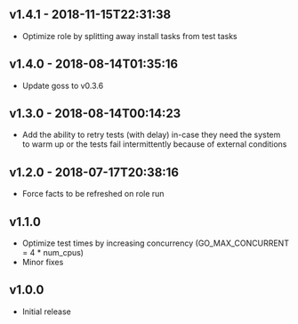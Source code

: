 v1.4.1 - 2018-11-15T22:31:38
----------------------------

* Optimize role by splitting away install tasks from test tasks

v1.4.0 - 2018-08-14T01:35:16
----------------------------

* Update goss to v0.3.6

v1.3.0 - 2018-08-14T00:14:23
----------------------------

* Add the ability to retry tests (with delay) in-case they need the
  system to warm up or the tests fail intermittently because of external
  conditions

v1.2.0 - 2018-07-17T20:38:16
----------------------------

* Force facts to be refreshed on role run

v1.1.0
------

* Optimize test times by increasing concurrency
  (GO_MAX_CONCURRENT = 4 * num_cpus)
* Minor fixes

v1.0.0
------

* Initial release
